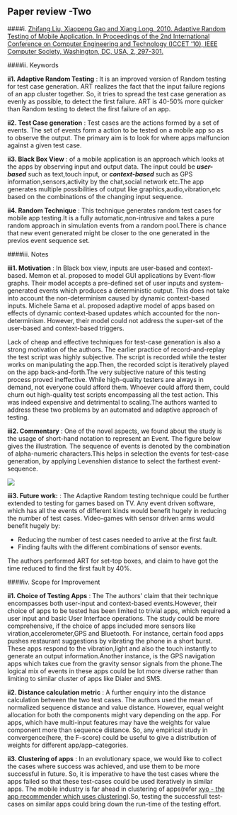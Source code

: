## Paper review -Two
####i. [Zhifang Liu, Xiaopeng Gao and Xiang Long. 2010. Adaptive Random Testing of Mobile Application. In Proceedings of the 2nd International Conference on Computer Engineering and Technology (ICCET ’10), IEEE Computer Society, Washington, DC, USA, 2, 297-301.](http://ieeexplore.ieee.org/stamp/stamp.jsp?tp=&arnumber=5485442)

####ii. Keywords

**ii1. Adaptive Random Testing** : It is an improved version of Random testing for test case generation. ART realizes the fact that the input failure regions of an app cluster together. So, it tries to spread the test case generation as evenly as possible, to detect the first failure. ART is 40-50% more quicker than Random testing to detect the first failure of an app.

**ii2. Test Case generation** : Test cases are the actions formed by a set of events. The set of events form a action to be tested on a mobile app so as to observe the output. The primary aim is to look for where apps malfuncion against a given test case.

**ii3. Black Box View** : of a mobile application is an approach which looks at the apps by observing input and output data. The input could be ***user-based*** such as text,touch input, or ***context-based*** such as GPS information,sensors,activity by the chat,social network etc.The app generates multiple possibilities of output like graphics,audio,vibration,etc based on the combinations of the changing input sequence.

**ii4. Random Technique** : This technique generates random test cases for mobile app testing.It is a fully automatic,non-intrusive and takes a pure random approach in simulation events from a random pool.There is chance that new event generated might be closer to the one generated in the previos event sequence set.

####iii. Notes

**iii1. Motivation** : 
In Black box view, inputs are user-based and context-based. Memon et al. proposed to model GUI applications by Event-flow graphs. Their model accepts a pre-defined set of user inputs and system-generated events which produces a deterministic output. This does not take into account the non-determinism caused by dynamic context-based inputs. Michele Sama et al. proposed adaptive model of apps based on effects of dynamic context-based updates which accounted for the non-determinism. However, their model could not address the super-set of the user-based and context-based triggers.

Lack of cheap and effective techniques for test-case generation is also a strong motivation of the authors. The earlier practice of record-and-replay the test script was highly subjective. The script is recorded while the tester works on manipulating the app.Then, the recorded scipt is iteratively played on the app back-and-forth.The very subjective nature of this testing process proved ineffective. While high-quality testers are always in demand, not everyone could afford them. Whoever could afford them, could churn out high-quality test scripts encompassing all the test action. This was indeed expensive and detrimental to scaling.The authors wanted to address these two problems by an automated and adaptive approach of testing.

**iii2. Commentary** : One of the novel aspects, we found about the study is the usage of short-hand notation to represent an Event. The figure below gives the illustration. The sequence of events is denoted by the combination of alpha-numeric characters.This helps in selection the events for test-case generation, by applying Levenshien distance to select the farthest event-sequence.

![](https://cloud.githubusercontent.com/assets/10588000/9839341/d66d0b26-5a44-11e5-9f56-fa3d1505ab2d.png)

**iii3. Future work:** : The Adaptive Random testing technique could be further extended to testing for games based on TV. Any event driven software, which has all the events of different kinds would benefit hugely in reducing the number of test cases. Video-games with sensor driven arms would benefit hugely by:

- Reducing the number of test cases needed to arrive at the first fault.
- Finding faults with the different combinations of sensor events.

The authors performed ART for set-top boxes, and claim to have got the time reduced to find the first fault by 40%.

####iv. Scope for Improvement

**ii1. Choice of  Testing Apps** : The The authors' claim that their technique encompasses both user-input and context-based events.However, their choice of apps to be tested has been limited to trivial apps, which required a user input and basic User Interface operations. The study could be more comprehensive, if the choice of apps included more sensors like viration,accelerometer,GPS and Bluetooth. For instance, certain food apps pushes restaurant suggestions by vibrating the phone in a short burst. These apps respond to the vibration,light and also the touch instantly to generate an output information.Another instance, is the GPS navigation apps which takes cue from the gravity sensor signals from the phone.The logical mix of events in these apps could be lot more diverse rather than limiting to similar cluster of apps like Dialer and SMS. 

**ii2. Distance calculation metric** : A further enquiry into the distance calculation between the two test cases. The authors used the mean of normalized sequence distance and value distance. However, equal weight allocation for both the components might vary depending on the app. For apps, which have multi-input features may have the weights for value component more than sequence distance. So, any empirical study in convergence(here, the F-score) could be useful to give a distribution of weights for different app/app-categories.

**ii3. Clustering of apps** : In an evolutionary space, we would like to collect the cases where success was achieved, and use them to be more successful in future. So, it is imperative to have the test cases where the apps failed so that these test-cases could be used iteratively in similar apps. The mobile industry is far ahead in clustering of apps(refer [xyo - the app recommender which uses clustering](https://play.google.com/store/apps/details?id=net.xyo.app.search&hl=en)).So, testing the successfull test-cases on similar apps could bring down the run-time of the testing effort.





